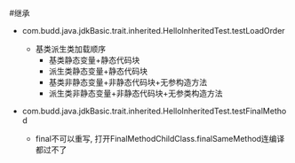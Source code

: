 #继承
- com.budd.java.jdkBasic.trait.inherited.HelloInheritedTest.testLoadOrder
    - 基类派生类加载顺序
        - 基类静态变量+静态代码块
        - 派生类静态变量+静态代码块
        - 基类非静态变量+非静态代码块+无参构造方法
        - 派生类非静态变量+非静态代码块+无参类构造方法

- com.budd.java.jdkBasic.trait.inherited.HelloInheritedTest.testFinalMethod
    - final不可以重写, 打开FinalMethodChildClass.finalSameMethod连编译都过不了